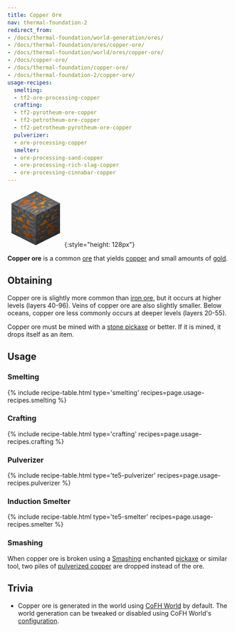 ```yaml
---
title: Copper Ore
nav: thermal-foundation-2
redirect_from:
- /docs/thermal-foundation/world-generation/ores/
- /docs/thermal-foundation/ores/copper-ore/
- /docs/thermal-foundation/world/ores/copper-ore/
- /docs/copper-ore/
- /docs/thermal-foundation/copper-ore/
- /docs/thermal-foundation-2/copper-ore/
usage-recipes:
  smelting:
  - tf2-ore-processing-copper
  crafting:
  - tf2-pyrotheum-ore-copper
  - tf2-petrotheum-ore-copper
  - tf2-petrotheum-pyrotheum-ore-copper
  pulverizer:
  - ore-processing-copper
  smelter:
  - ore-processing-sand-copper
  - ore-processing-rich-slag-copper
  - ore-processing-cinnabar-copper
---
```


![Copper ore](/assets/images/thermal-foundation-2/ore-copper.png){:style="height: 128px"}


**Copper ore** is a common [ore](https://minecraft.gamepedia.com/Ore) that
yields [copper](/docs/1.12/thermal-foundation-2/copper-ingot/) and small amounts of
[gold](https://minecraft.gamepedia.com/Gold_Ingot).


Obtaining
---------

Copper ore is slightly more common than [iron
ore](https://minecraft.gamepedia.com/Iron_Ore), but it occurs at higher levels
(layers 40-96). Veins of copper ore are also slightly smaller. Below oceans,
copper ore less commonly occurs at deeper levels (layers 20-55).

Copper ore must be mined with a [stone
pickaxe](https://minecraft.gamepedia.com/Pickaxe) or better. If it is mined, it
drops itself as an item.


Usage
-----

### Smelting
{% include recipe-table.html type='smelting' recipes=page.usage-recipes.smelting %}

### Crafting
{% include recipe-table.html type='crafting' recipes=page.usage-recipes.crafting %}

### Pulverizer
{% include recipe-table.html type='te5-pulverizer' recipes=page.usage-recipes.pulverizer %}

### Induction Smelter
{% include recipe-table.html type='te5-smelter' recipes=page.usage-recipes.smelter %}

### Smashing
When copper ore is broken using a [Smashing](/docs/1.12/cofh-core-4/smashing/)
enchanted [pickaxe](https://minecraft.gamepedia.com/Pickaxe) or similar tool,
two piles of [pulverized copper](/docs/1.12/thermal-foundation-2/pulverized-copper/)
are dropped instead of the ore.


Trivia
------

* Copper ore is generated in the world using [CoFH World](/docs/1.12/cofh-world/) by
  default. The world generation can be tweaked or disabled using CoFH World's
  [configuration](/docs/1.12/cofh-world/world-generator-configuration/).
